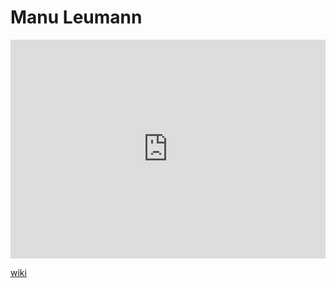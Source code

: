 # Manu Leumann
<iframe width="100%" height="350" frameborder="0" allow="accelerometer; autoplay; clipboard-write; encrypted-media; gyroscope; picture-in-picture" allowfullscreen src="https://en.wikipedia.org/wiki/Manu-Leumann"></iframe>

[wiki](https://en.wikipedia.org/wiki/Manu-Leumann)